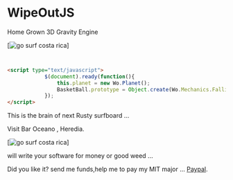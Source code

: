 WipeOutJS
=======

Home Grown 3D Gravity Engine

[![go surf costa rica](http://www.perezzeledon.net/wp-content/uploads/Panoramio-copia.jpg)]

```html


<script type="text/javascript">
			$(document).ready(function(){
				this.planet = new Wo.Planet();
				BasketBall.prototype = Object.create(Wo.Mechanics.FallingBouncer.prototype);
			});
</script>		

```

This is the brain of next Rusty surfboard ...

Visit Bar Oceano , Heredia.

[![go surf costa rica](https://static.simpsonswiki.com/images/thumb/e/ec/SurfingRabbi.png/250px-SurfingRabbi.png)]

will write your software for money or good weed ...

Did you like it? send me funds,help me to pay my MIT major  ... [Paypal](https://www.paypal.me/gospelOfLuke/25).
